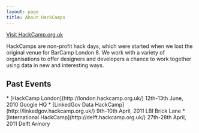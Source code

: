 ```yaml
---
layout: page
title: About HackCamps
---
```


<p>
<a href='http://hackcamp.org.uk/' class='button'>Visit HackCamp.org.uk</a>
</p>

HackCamps are non-profit hack days, which were started when we lost the original venue for BarCamp London 8. We work with a variety of organisations to offer designers and developers a chance to work together using data in new and interesting ways.

## Past Events

<div class='events' markdown='1'>
* [HackCamp London](http://london.hackcamp.org.uk/)
  12th-13th June, 2010
  Google HQ
* [LinkedGov Data HackCamp](http://linkedgov.hackcamp.org.uk/)
  9th-10th April, 2011
  LBI Brick Lane
* [International HackCamp](http://delft.hackcamp.org.uk/)
  27th-28th April, 2011
  Delft Armory
</div>
